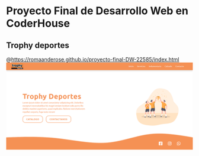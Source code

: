 # Proyecto Final de Desarrollo Web en CoderHouse

## Trophy deportes

@https://romaanderose.github.io/proyecto-final-DW-22585/index.html
![](/images/trophy-deportes-captura.png?raw=true)
